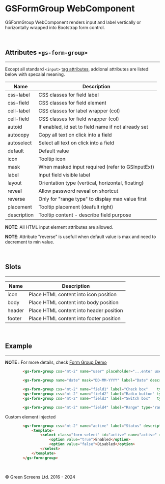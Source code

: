 # GSFormGroup WebComponent
 
GSFormGroup WebComponent renders input and label vertically or horizontally wrapped into Bootstrap form control.
 
<br>
 
## Attributes ```<gs-form-group>```
---

Except all standard ```<input>``` [tag attributes](https://developer.mozilla.org/en-US/docs/Web/HTML/Element/input#list), addional attributes are listed below with specaial meaning.

 
| Name               | Description                                              |
|--------------------|----------------------------------------------------------|
| css-label          | CSS classes for field label                              |
| css-field          | CSS classes for field element                            |
| cell-label         | CSS classes for label wrapper (col)                      |
| cell-field         | CSS classes for field wrapper (col)                      |
| autoid             | If enabled, id set to field name if not already set      |
| autocopy           | Copy all text on click into a field                      |
| autoselect         | Select all text on click into a field                    |
| default            | Default value                                            |
| icon               | Tooltip icon                                             |
| mask               | When masked input required (refer to GSInputExt)         |
| label              | Input field visible label                                |
| layout             | Orientation type (vertical, horizontal, floating)        |
| reveal             | Allow password reveal on shortcut                        |
| reverse            | Only for "range type" to display max value first         |
| placement          | Tooltip placement (deafult right)                        |
| description        | Tooltip content - describe field purpose                 |

**NOTE**: All HTML input element attributes are allowed.

**NOTE**: Attribute "reverse" is usefull when default value is max and need to decrement to min value.

<br>
 
## Slots
---

| Name               | Description                                              |
|--------------------|----------------------------------------------------------|
| icon               | Place HTML content into icon position                    |
| body               | Place HTML content into body position                    |
| header             | Place HTML content into header position                  |
| footer             | Place HTML content into footer position                  |

<br>

## Example
---
 
**NOTE :**
For more details, check [Form Group Demo](../../demos/formgroup.html)
 
```html
        <gs-form-group css="mt-2" name="user" placeholder="...enter user name" label="Date" description="Login user"></gs-form-group>

        <gs-form-group name="date" mask="DD-MM-YYYY" label="Date" description="Masked date input"></gs-form-group>

        <gs-form-group css="mt-2" name="field1" label="Check box"    type="checkbox" checked></gs-form-group>
        <gs-form-group css="mt-2" name="field2" label="Radio button" type="radio" checked></gs-form-group>
        <gs-form-group css="mt-2" name="field3" label="Switch box"   type="switch" checked></gs-form-group>

        <gs-form-group css="mt-2" name="field4" label="Range" type="range" min="0" max="100" step="2"></gs-form-group>
```

Custom element injected
```html
        <gs-form-group css="mt-2" name="active" label="Status" description="test">
            <template>
                <select class="form-select" id="active" name="active" required>
                    <option value="true">Enabled</option>
                    <option value="false">Disabled</option>
                </select>
            </template>
        </gs-form-group>
```

<br>

&copy; Green Screens Ltd. 2016 - 2024
